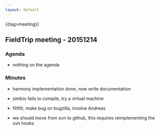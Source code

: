 ```yaml
---
layout: default
---
```


{{tag>meeting}}

## FieldTrip meeting - 20151214

### Agenda


*  nothing on the agenda

### Minutes


*  harmony implementation done, now write documentation

*  simbio fails to compile, try a virtual machine

*  filtfilt, make bug on bugzilla, involve Andreas

*  we should move from svn to github, this requires reimplementing the svn hooks
